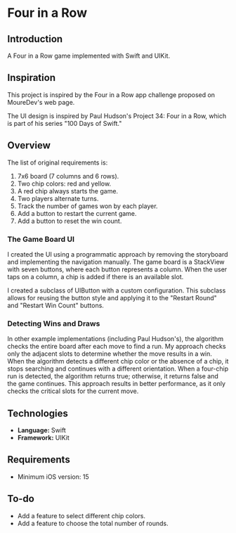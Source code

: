 # Four in a Row

## Introduction

A Four in a Row game implemented with Swift and UIKit.

## Inspiration

This project is inspired by the Four in a Row app challenge proposed on MoureDev's web page. 

The UI design is inspired by Paul Hudson's Project 34: Four in a Row, which is part of his series "100 Days of Swift."

## Overview

The list of original requirements is:

1. 7x6 board (7 columns and 6 rows).
2. Two chip colors: red and yellow.
3. A red chip always starts the game.
4. Two players alternate turns.
5. Track the number of games won by each player.
6. Add a button to restart the current game.
7. Add a button to reset the win count.

### The Game Board UI

I created the UI using a programmatic approach by removing the storyboard and implementing the navigation manually. The game board is a StackView with seven buttons, where each button represents a column. When the user taps on a column, a chip is added if there is an available slot.

I created a subclass of UIButton with a custom configuration. This subclass allows for reusing the button style and applying it to the "Restart Round" and "Restart Win Count" buttons.

### Detecting Wins and Draws

In other example implementations (including Paul Hudson's), the algorithm checks the entire board after each move to find a run. My approach checks only the adjacent slots to determine whether the move results in a win. When the algorithm detects a different chip color or the absence of a chip, it stops searching and continues with a different orientation. When a four-chip run is detected, the algorithm returns true; otherwise, it returns false and the game continues. This approach results in better performance, as it only checks the critical slots for the current move.

## Technologies

- **Language:** Swift 
- **Framework:** UIKit

## Requirements

- Minimum iOS version: 15

## To-do

- Add a feature to select different chip colors.
- Add a feature to choose the total number of rounds.

